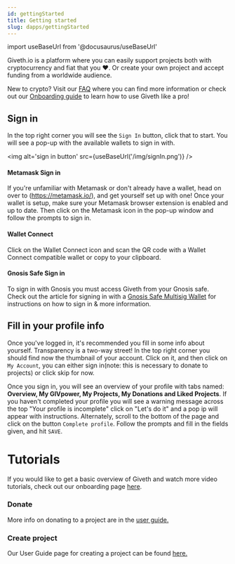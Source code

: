 ```yaml
---
id: gettingStarted
title: Getting started
slug: dapps/gettingStarted
---
```

import useBaseUrl from '@docusaurus/useBaseUrl'

Giveth.io is a platform where you can easily support projects both with cryptocurrency and fiat that you ❤️. Or create your own project and accept funding from a worldwide audience.

New to crypto? Visit our [FAQ](https://giveth.io/faq) where you can find more information or check out our [Onboarding guide](https://giveth.io/onboarding) to learn how to use Giveth like a pro! 

## Sign in

In the top right corner you will see the `Sign In` button, click that to start. You will see a pop-up with the available wallets to sign in with.

<img alt='sign in button' src={useBaseUrl('/img/signIn.png')} />

#### Metamask Sign in
If you're unfamiliar with Metamask or don't already have a wallet, head on over to (https://metamask.io/), and get yourself set up with one! Once your wallet is setup, make sure your Metamask browser extension is enabled and up to date. Then click on the Metamask icon in the pop-up window and follow the prompts to sign in.

#### Wallet Connect
Click on the Wallet Connect icon and scan the QR code with a Wallet Connect compatible wallet or copy to your clipboard. 

#### Gnosis Safe Sign in
To sign in with Gnosis you must access Giveth from your Gnosis safe. Check out the article for signing in with a [Gnosis Safe Multisig Wallet](./multisigs) for instructions on how to sign in & more information.


## Fill in your profile info
Once you've logged in, it's recommended you fill in some info about yourself. Transparency is a two-way street! In the top right corner you should find now the thumbnail of your account. Click on it, and then click on `My Account`, you can either sign in(note: this is necessary to donate to projects) or click skip for now.

Once you sign in, you will see an overview of your profile with tabs named: **Overview, My GIVpower, My Projects, My Donations and Liked Projects**. If you haven't completed your profile you will see a warning message across the top "Your profile is incomplete" click on "Let's do it" and a pop ip will appear with instructions. Alternately, scroll to the bottom of the page and click on the button `Complete profile`. Follow the prompts and fill in the fields given, and hit `SAVE`.

# Tutorials

If you would like to get a basic overview of Giveth and watch more video tutorials, check out our onboarding page [here](https://giveth.io/onboarding).

### Donate

More info on donating to a project are in the [user guide.](./projectdonating)

### Create project
Our User Guide page for creating a project can be found [here.](./createproject)
